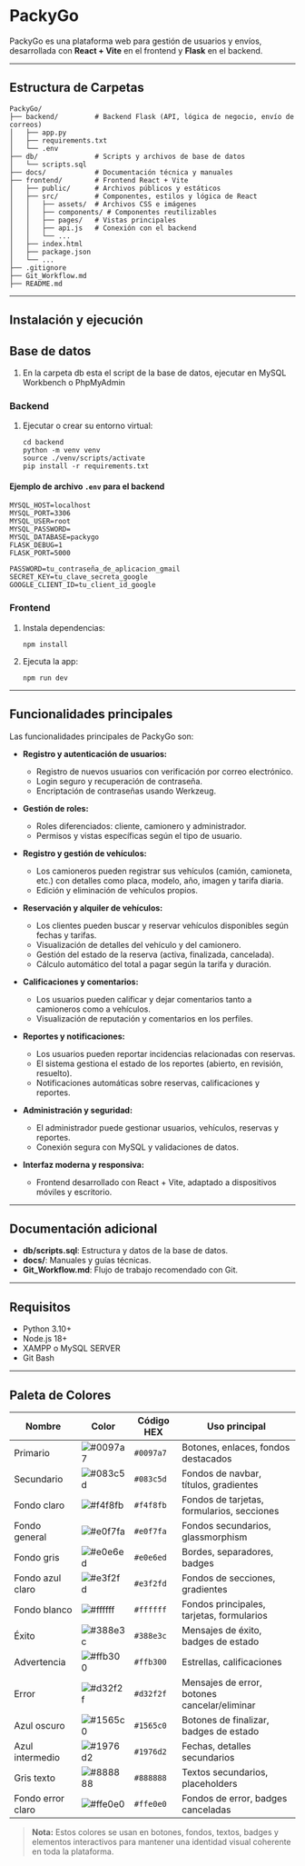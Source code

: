 # PackyGo

PackyGo es una plataforma web para gestión de usuarios y envíos, desarrollada con **React + Vite** en el frontend y **Flask** en el backend.

---

## Estructura de Carpetas

```
PackyGo/
├── backend/         # Backend Flask (API, lógica de negocio, envío de correos)
│   ├── app.py
│   ├── requirements.txt
│   └── .env
├── db/              # Scripts y archivos de base de datos
│   └── scripts.sql
├── docs/            # Documentación técnica y manuales
├── frontend/        # Frontend React + Vite
│   ├── public/      # Archivos públicos y estáticos
│   ├── src/         # Componentes, estilos y lógica de React
│   │   ├── assets/  # Archivos CSS e imágenes
│   │   ├── components/ # Componentes reutilizables
│   │   ├── pages/   # Vistas principales
│   │   ├── api.js   # Conexión con el backend
│   │   └── ...
│   ├── index.html
│   ├── package.json
│   └── ...
├── .gitignore
├── Git_Workflow.md
├── README.md
```

---

## Instalación y ejecución

## Base de datos 

1. En la carpeta db esta el script de la base de datos, ejecutar en MySQL Workbench o PhpMyAdmin

### Backend

1. Ejecutar o crear su entorno virtual:

   ```
   cd backend
   python -m venv venv
   source ./venv/scripts/activate
   pip install -r requirements.txt
   ```

#### Ejemplo de archivo `.env` para el backend

```properties
MYSQL_HOST=localhost
MYSQL_PORT=3306
MYSQL_USER=root
MYSQL_PASSWORD=
MYSQL_DATABASE=packygo
FLASK_DEBUG=1
FLASK_PORT=5000

PASSWORD=tu_contraseña_de_aplicacion_gmail
SECRET_KEY=tu_clave_secreta_google
GOOGLE_CLIENT_ID=tu_client_id_google
```

### Frontend

1. Instala dependencias:
   ```
   npm install
   ```
2. Ejecuta la app:
   ```
   npm run dev
   ```

---

## Funcionalidades principales


Las funcionalidades principales de PackyGo son:

- **Registro y autenticación de usuarios:**
   - Registro de nuevos usuarios con verificación por correo electrónico.
   - Login seguro y recuperación de contraseña.
   - Encriptación de contraseñas usando Werkzeug.

- **Gestión de roles:**
   - Roles diferenciados: cliente, camionero y administrador.
   - Permisos y vistas específicas según el tipo de usuario.

- **Registro y gestión de vehículos:**
   - Los camioneros pueden registrar sus vehículos (camión, camioneta, etc.) con detalles como placa, modelo, año, imagen y tarifa diaria.
   - Edición y eliminación de vehículos propios.

- **Reservación y alquiler de vehículos:**
   - Los clientes pueden buscar y reservar vehículos disponibles según fechas y tarifas.
   - Visualización de detalles del vehículo y del camionero.
   - Gestión del estado de la reserva (activa, finalizada, cancelada).
   - Cálculo automático del total a pagar según la tarifa y duración.

- **Calificaciones y comentarios:**
   - Los usuarios pueden calificar y dejar comentarios tanto a camioneros como a vehículos.
   - Visualización de reputación y comentarios en los perfiles.

- **Reportes y notificaciones:**
   - Los usuarios pueden reportar incidencias relacionadas con reservas.
   - El sistema gestiona el estado de los reportes (abierto, en revisión, resuelto).
   - Notificaciones automáticas sobre reservas, calificaciones y reportes.

- **Administración y seguridad:**
   - El administrador puede gestionar usuarios, vehículos, reservas y reportes.
   - Conexión segura con MySQL y validaciones de datos.

- **Interfaz moderna y responsiva:**
   - Frontend desarrollado con React + Vite, adaptado a dispositivos móviles y escritorio.

---

## Documentación adicional

- **db/scripts.sql**: Estructura y datos de la base de datos.
- **docs/**: Manuales y guías técnicas.
- **Git_Workflow.md**: Flujo de trabajo recomendado con Git.

---

## Requisitos

- Python 3.10+
- Node.js 18+
- XAMPP o MySQL SERVER
- Git Bash

---

## Paleta de Colores

| Nombre            | Color         | Código HEX   | Uso principal                                 |
|-------------------|--------------|-------------|-----------------------------------------------|
| Primario          | ![#0097a7](https://via.placeholder.com/18/0097a7/000000?text=+) | `#0097a7` | Botones, enlaces, fondos destacados           |
| Secundario        | ![#083c5d](https://via.placeholder.com/18/083c5d/000000?text=+) | `#083c5d` | Fondos de navbar, títulos, gradientes         |
| Fondo claro       | ![#f4f8fb](https://via.placeholder.com/18/f4f8fb/000000?text=+) | `#f4f8fb` | Fondos de tarjetas, formularios, secciones    |
| Fondo general     | ![#e0f7fa](https://via.placeholder.com/18/e0f7fa/000000?text=+) | `#e0f7fa` | Fondos secundarios, glassmorphism             |
| Fondo gris        | ![#e0e6ed](https://via.placeholder.com/18/e0e6ed/000000?text=+) | `#e0e6ed` | Bordes, separadores, badges                   |
| Fondo azul claro  | ![#e3f2fd](https://via.placeholder.com/18/e3f2fd/000000?text=+) | `#e3f2fd` | Fondos de secciones, gradientes               |
| Fondo blanco      | ![#ffffff](https://via.placeholder.com/18/ffffff/000000?text=+) | `#ffffff` | Fondos principales, tarjetas, formularios     |
| Éxito             | ![#388e3c](https://via.placeholder.com/18/388e3c/000000?text=+) | `#388e3c` | Mensajes de éxito, badges de estado           |
| Advertencia       | ![#ffb300](https://via.placeholder.com/18/ffb300/000000?text=+) | `#ffb300` | Estrellas, calificaciones                     |
| Error             | ![#d32f2f](https://via.placeholder.com/18/d32f2f/000000?text=+) | `#d32f2f` | Mensajes de error, botones cancelar/eliminar  |
| Azul oscuro       | ![#1565c0](https://via.placeholder.com/18/1565c0/000000?text=+) | `#1565c0` | Botones de finalizar, badges de estado        |
| Azul intermedio   | ![#1976d2](https://via.placeholder.com/18/1976d2/000000?text=+) | `#1976d2` | Fechas, detalles secundarios                  |
| Gris texto        | ![#888888](https://via.placeholder.com/18/888888/000000?text=+) | `#888888` | Textos secundarios, placeholders              |
| Fondo error claro | ![#ffe0e0](https://via.placeholder.com/18/ffe0e0/000000?text=+) | `#ffe0e0` | Fondos de error, badges canceladas            |

> **Nota:** Estos colores se usan en botones, fondos, textos, badges y elementos interactivos para mantener una identidad visual coherente en toda la plataforma.